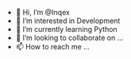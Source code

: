 - 👋 Hi, I’m @Inqex
- 👀 I’m interested in Development
- 🌱 I’m currently learning Python
- 💞️ I’m looking to collaborate on ...
- 📫 How to reach me ...

<!---
Inqex/Inqex is a ✨ special ✨ repository because its `README.md` (this file) appears on your GitHub profile.
You can click the Preview link to take a look at your changes.
--->
